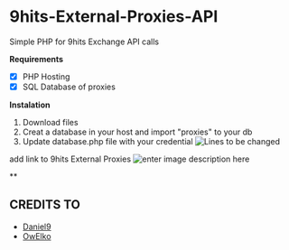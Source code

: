 # 9hits-External-Proxies-API

Simple PHP for 9hits Exchange API calls

**Requirements** 

- [x] PHP Hosting
- [x] SQL Database of proxies

**Instalation**

 1. Download files
 2. Creat a database in your host and import "proxies" to your db
 3. Update database.php file with your credential 
 ![Lines to be changed](https://i.ibb.co/19dkXVj/Github-PX.jpg)

add link to 9hits External Proxies
![enter image description here](https://i.ibb.co/2gHZ3MS/download.png)

**

## CREDITS TO

 - [Daniel9](https://github.com/9hitste)
 - [OwElko](https://github.com/OwElko)
